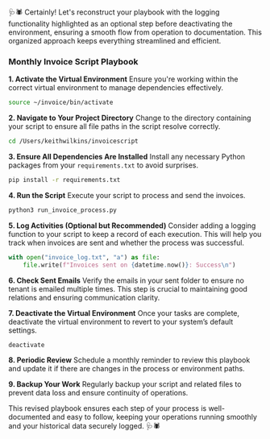 🩺🕷️ Certainly! Let's reconstruct your playbook with the logging functionality highlighted as an optional step before deactivating the environment, ensuring a smooth flow from operation to documentation. This organized approach keeps everything streamlined and efficient.

### Monthly Invoice Script Playbook

**1. Activate the Virtual Environment**
Ensure you're working within the correct virtual environment to manage dependencies effectively.
```bash
source ~/invoice/bin/activate
```

**2. Navigate to Your Project Directory**
Change to the directory containing your script to ensure all file paths in the script resolve correctly.
```bash
cd /Users/keithwilkins/invoicescript
```

**3. Ensure All Dependencies Are Installed**
Install any necessary Python packages from your `requirements.txt` to avoid surprises.
```bash
pip install -r requirements.txt
```

**4. Run the Script**
Execute your script to process and send the invoices.
```bash
python3 run_invoice_process.py
```

**5. Log Activities (Optional but Recommended)**
Consider adding a logging function to your script to keep a record of each execution. This will help you track when invoices are sent and whether the process was successful.

```python
with open("invoice_log.txt", "a") as file:
    file.write(f"Invoices sent on {datetime.now()}: Success\n")
```

**6. Check Sent Emails**
Verify the emails in your sent folder to ensure no tenant is emailed multiple times. This step is crucial to maintaining good relations and ensuring communication clarity.

**7. Deactivate the Virtual Environment**
Once your tasks are complete, deactivate the virtual environment to revert to your system’s default settings.
```bash
deactivate
```

**8. Periodic Review**
Schedule a monthly reminder to review this playbook and update it if there are changes in the process or environment paths.

**9. Backup Your Work**
Regularly backup your script and related files to prevent data loss and ensure continuity of operations.

This revised playbook ensures each step of your process is well-documented and easy to follow, keeping your operations running smoothly and your historical data securely logged. 🩺🕷️